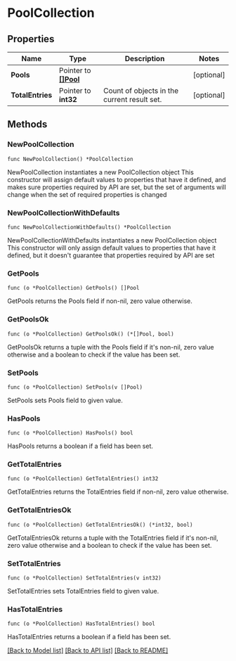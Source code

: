 # PoolCollection

## Properties

Name | Type | Description | Notes
------------ | ------------- | ------------- | -------------
**Pools** | Pointer to [**[]Pool**](Pool.md) |  | [optional] 
**TotalEntries** | Pointer to **int32** | Count of objects in the current result set. | [optional] 

## Methods

### NewPoolCollection

`func NewPoolCollection() *PoolCollection`

NewPoolCollection instantiates a new PoolCollection object
This constructor will assign default values to properties that have it defined,
and makes sure properties required by API are set, but the set of arguments
will change when the set of required properties is changed

### NewPoolCollectionWithDefaults

`func NewPoolCollectionWithDefaults() *PoolCollection`

NewPoolCollectionWithDefaults instantiates a new PoolCollection object
This constructor will only assign default values to properties that have it defined,
but it doesn't guarantee that properties required by API are set

### GetPools

`func (o *PoolCollection) GetPools() []Pool`

GetPools returns the Pools field if non-nil, zero value otherwise.

### GetPoolsOk

`func (o *PoolCollection) GetPoolsOk() (*[]Pool, bool)`

GetPoolsOk returns a tuple with the Pools field if it's non-nil, zero value otherwise
and a boolean to check if the value has been set.

### SetPools

`func (o *PoolCollection) SetPools(v []Pool)`

SetPools sets Pools field to given value.

### HasPools

`func (o *PoolCollection) HasPools() bool`

HasPools returns a boolean if a field has been set.

### GetTotalEntries

`func (o *PoolCollection) GetTotalEntries() int32`

GetTotalEntries returns the TotalEntries field if non-nil, zero value otherwise.

### GetTotalEntriesOk

`func (o *PoolCollection) GetTotalEntriesOk() (*int32, bool)`

GetTotalEntriesOk returns a tuple with the TotalEntries field if it's non-nil, zero value otherwise
and a boolean to check if the value has been set.

### SetTotalEntries

`func (o *PoolCollection) SetTotalEntries(v int32)`

SetTotalEntries sets TotalEntries field to given value.

### HasTotalEntries

`func (o *PoolCollection) HasTotalEntries() bool`

HasTotalEntries returns a boolean if a field has been set.


[[Back to Model list]](../README.md#documentation-for-models) [[Back to API list]](../README.md#documentation-for-api-endpoints) [[Back to README]](../README.md)


